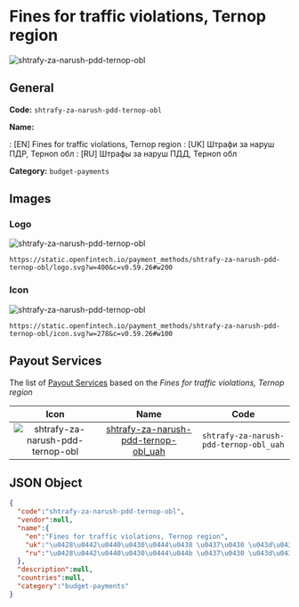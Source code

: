 
# Fines for traffic violations, Ternop region 
![shtrafy-za-narush-pdd-ternop-obl](https://static.openfintech.io/payment_methods/shtrafy-za-narush-pdd-ternop-obl/logo.svg?w=400&c=v0.59.26#w200)  

## General 
**Code:** `shtrafy-za-narush-pdd-ternop-obl` 
 
**Name:** 
 
:	[EN] Fines for traffic violations, Ternop region 
:	[UK] Штрафи за наруш ПДР, Терноп обл 
:	[RU] Штрафы за наруш ПДД, Терноп обл 
 
**Category:** `budget-payments` 
 

## Images 

### Logo 
![shtrafy-za-narush-pdd-ternop-obl](https://static.openfintech.io/payment_methods/shtrafy-za-narush-pdd-ternop-obl/logo.svg?w=400&c=v0.59.26#w200)  

```
https://static.openfintech.io/payment_methods/shtrafy-za-narush-pdd-ternop-obl/logo.svg?w=400&c=v0.59.26#w200
```  

### Icon 
![shtrafy-za-narush-pdd-ternop-obl](https://static.openfintech.io/payment_methods/shtrafy-za-narush-pdd-ternop-obl/icon.svg?w=278&c=v0.59.26#w100)  

```
https://static.openfintech.io/payment_methods/shtrafy-za-narush-pdd-ternop-obl/icon.svg?w=278&c=v0.59.26#w100
```  

## Payout Services 
 
The list of [Payout Services](/payout-services/) based on the _Fines for traffic violations, Ternop region_ 

|Icon|Name|Code| 
|:---:|:---:|:---:| 
|![shtrafy-za-narush-pdd-ternop-obl](https://static.openfintech.io/payout_methods/shtrafy-za-narush-pdd-ternop-obl/icon.png?w=278&c=v0.59.26#w40) |[shtrafy-za-narush-pdd-ternop-obl_uah](/payout-services/shtrafy-za-narush-pdd-ternop-obl_uah/)|`shtrafy-za-narush-pdd-ternop-obl_uah`| 
 

## JSON Object 

```json
{
  "code":"shtrafy-za-narush-pdd-ternop-obl",
  "vendor":null,
  "name":{
    "en":"Fines for traffic violations, Ternop region",
    "uk":"\u0428\u0442\u0440\u0430\u0444\u0438 \u0437\u0430 \u043d\u0430\u0440\u0443\u0448 \u041f\u0414\u0420, \u0422\u0435\u0440\u043d\u043e\u043f \u043e\u0431\u043b",
    "ru":"\u0428\u0442\u0440\u0430\u0444\u044b \u0437\u0430 \u043d\u0430\u0440\u0443\u0448 \u041f\u0414\u0414, \u0422\u0435\u0440\u043d\u043e\u043f \u043e\u0431\u043b"
  },
  "description":null,
  "countries":null,
  "category":"budget-payments"
}
```  

